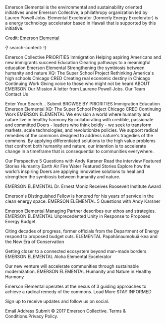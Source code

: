 
Emerson Elemental is the environmental and sustainability oriented initiatives under Emerson Collective, a philathropy organization led by Lauren Powell Jobs. Elemental Excelerator (formerly Energy Excelerator) is a energy technology accelerator based in Hawaii that is supported by this initiative. 

Credit: [Emerson Elemental](http://www.emersoncollective.com/emerson-elemental/)

{! search-content: !}



Emerson Collective
PRIORITIES
Immigration
Helping aspiring Americans and new immigrants succeed
Education
Clearing pathways to a meaningful education
Emerson Elemental
Strengthening the symbiosis between humanity and nature
XQ: The Super School Project
Rethinking America's high schools
Chicago CRED
Creating real economic destiny in Chicago
Continuing Work
Giving voice to those who might not be heard
ABOUT EMERSON
Our Mission
A letter from Laurene Powell Jobs.
Our Team
Contact Us
 
 
 
 
 
Enter Your Search...
Submit
BROWSE BY PRIORITIES
Immigration Education Emerson Elemental XQ: The Super School Project Chicago CRED Continuing Work
EMERSON ELEMENTAL
We envision a world where humanity and nature live in healthy harmony
By collaborating with credible, passionate and committed Doers - leaders who think boldly - we seek to transform markets, scale technologies, and revolutionize policies. We support radical remedies of the commons designed to address nature's tragedies of the commons. By applying differentiated solutions to the high value problems that confront both humanity and nature, our intention is to accelerate change in a timeframe that is consequential to communities everywhere.





Our Perspective
5 Questions with Andy Karsner
Read the interview
Featured Stories  Humanity  Earth  Air  Fire  Water
Featured Stories
Explore how the world’s inspiring Doers are applying innovative solutions to heal and strengthen the symbiosis between humanity and nature.

EMERSON ELEMENTAL
Dr. Ernest Moniz Receives Roosevelt Institute Award

Emerson's Distinguished Fellow is honored for his years of service in the clean energy space.
EMERSON ELEMENTAL
5 Questions with Andy Karsner

Emerson Elemental Managing Partner describes our ethos and strategies.
EMERSON ELEMENTAL
Unprecedented Unity in Response to Proposed Energy Budget

Citing decades of progress, former officials from the Department of Energy respond to proposed budget cuts.
ELEMENTAL
Papahānaumokuā-kea and the New Era of Conservation

Getting closer to a connected ecosystem beyond man-made borders.
EMERSON ELEMENTAL
Aloha Elemental Excelerator

Our new venture will accelerate communities through sustainable modernization.
EMERSON ELEMENTAL
Humanity and Nature in Healthy Harmony

Emerson Elemental operates at the nexus of 3 guiding approaches to achieve a radical remedy of the commons.
Load More
STAY INFORMED

Sign up to receive updates and follow us on social.

Email Address
Submit
© 2017 Emerson Collective. Terms & Conditions.Privacy Policy.
